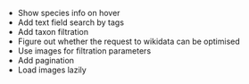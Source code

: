 - Show species info on hover
- Add text field search by tags
- Add taxon filtration
- Figure out whether the request to wikidata can be optimised
- Use images for filtration parameters
- Add pagination
- Load images lazily
